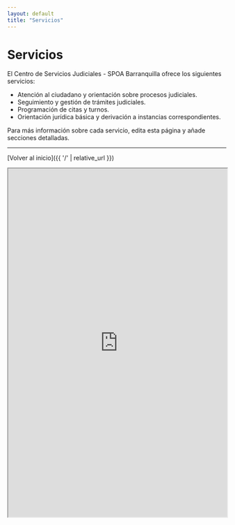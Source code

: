 ```yaml
---
layout: default
title: "Servicios"
---
```


# Servicios

El Centro de Servicios Judiciales - SPOA Barranquilla ofrece los siguientes servicios:

- Atención al ciudadano y orientación sobre procesos judiciales.
- Seguimiento y gestión de trámites judiciales.
- Programación de citas y turnos.
- Orientación jurídica básica y derivación a instancias correspondientes.

Para más información sobre cada servicio, edita esta página y añade secciones detalladas.

---

[Volver al inicio]({{ '/' | relative_url }})


<iframe
  id="inlineFrameExample"
  title="Inline Frame Example"
  width="100%"
  height="800px"
  src="https://www.appsheet.com/">
</iframe>